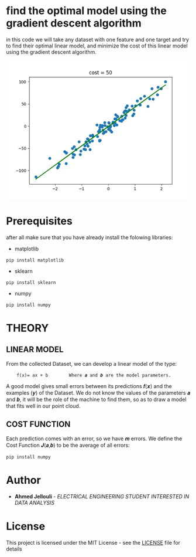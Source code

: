 
# find the optimal model using the gradient descent algorithm

in this code we will take any dataset with one feature and one target and try to find their optimal linear model, and minimize the cost of this linear model using the gradient descent algorithm.

<p align="center">
  <img width="550" height="380" src="optimalModele.png">
</p>

# Prerequisites

after all make sure that you have already install the folowing libraries:

- matplotlib
```
pip install matplotlib
```
-  sklearn 
```
pip install sklearn 
```
- numpy 
```
pip install numpy 
```

# THEORY
## **LINEAR MODEL** 
From the collected Dataset, we can develop a linear model of the type:
```
    f(x)= ax + b        Where 𝒂 and 𝒃 are the model parameters.
```
A good model gives small errors between its predictions 𝒇(𝒙) and the examples (𝒚) of the Dataset. 
We do not know the values of the parameters 𝒂 and 𝒃, it will be the role of the machine to find them, so as to draw a model that fits well in our point cloud.
## **COST FUNCTION** 
Each prediction comes with an error, so we have 𝒎 errors. We define the Cost Function 𝑱(𝒂,𝒃) to be the average of all errors:
```
pip install numpy 
```
# Author

* **Ahmed Jellouli** - *ELECTRICAL ENGINEERING STUDENT INTERESTED IN DATA ANALYSIS*

# License

This project is licensed under the MIT License - see the [LICENSE](LICENSE) file for details



